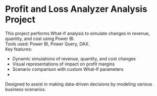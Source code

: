 # Profit and Loss Analyzer Analysis Project

This project performs What-If analysis to simulate changes in revenue, quantity, and cost using Power BI.  
Tools used: Power BI, Power Query, DAX.  
Key features:
- Dynamic simulations of revenue, quantity, and cost changes
- Visual representations of impact on profit margins
- Scenario comparison with custom What-If parameters
- 
Designed to assist in making data-driven decisions by modeling various business scenarios.
